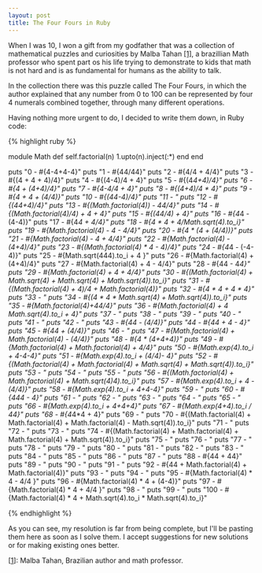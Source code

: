 ```yaml
---
layout: post
title: The Four Fours in Ruby
---
```


<span class="drops">W</span>hen I was 10, I won a gift from my godfather that was a collection of mathematical puzzles and curiosities by Malba Tahan <a href="#foot-link-1">[1]</a>, a brazillian Math professor who spent part os his life trying to demonstrate to kids that math is not hard and is as fundamental for humans as the ability to talk.

In the collection there was this puzzle called The Four Fours, in which the author explained that any number from 0 to 100 can be represented by four 4 numerals combined together, through many different operations.

Having nothing more urgent to do, I decided to write them down, in Ruby code:

{% highlight ruby %}

module Math
  def self.factorial(n)
    1.upto(n).inject(:*)
  end
end

puts "0  - #{4-4+4-4}"
puts "1  - #{44/44}"
puts "2  - #{4/4 + 4/4}"
puts "3  - #{(4 + 4 + 4)/4}"
puts "4  - #{(4-4)/4 + 4}"
puts "5  - #{(4*4+4)/4}"
puts "6  - #{4 + (4+4)/4}"
puts "7  - #{4-4/4 + 4}"
puts "8  - #{(4+4)/4 * 4}"
puts "9  - #{4 + 4 + (4/4)}"
puts "10 - #{(44-4)/4}"
puts "11 - "
puts "12 - #{(44+4)/4}"
puts "13 - #{(Math.factorial(4)) - 44/4}"
puts "14 - #{(Math.factorial(4)/4) + 4 + 4}"
puts "15 - #{(44/4) + 4}"
puts "16 - #{4*4 - (4-4)}"
puts "17 - #{4*4 + 4/4}"
puts "18 - #{4 * 4 + 4/Math.sqrt(4).to_i}"
puts "19 - #{Math.factorial(4) - 4 - 4/4}"
puts "20 - #{4 * (4 + (4/4))}"
puts "21 - #{Math.factorial(4) - 4 + 4/4}"
puts "22 - #{Math.factorial(4) - (4+4)/4}"
puts "23 - #{(Math.factorial(4) * 4 - 4)/4}"
puts "24 - #{4*4 - (-4-4)}"
puts "25 - #{Math.sqrt(444).to_i + 4 }"
puts "26 - #{Math.factorial(4) + (4+4)/4}"
puts "27 - #{Math.factorial(4) + 4 - 4/4}"
puts "28 - #{44 - 4*4}"
puts "29 - #{Math.factorial(4) + 4 + 4/4}"
puts "30 - #{(Math.factorial(4) + Math.sqrt(4) + Math.sqrt(4) + Math.sqrt(4)).to_i}"
puts "31 - #{(Math.factorial(4) + 4)/4 + Math.factorial(4)}"
puts "32 - #{4 * 4 + 4 * 4}"
puts "33 - "
puts "34 - #{(4 * 4 * Math.sqrt(4) + Math.sqrt(4)).to_i}"
puts "35 - #{Math.factorial(4)+44/4}"
puts "36 - #{Math.factorial(4) + 4 *Math.sqrt(4).to_i + 4}"
puts "37 - "
puts "38 - "
puts "39 - "
puts "40 - "
puts "41 - "
puts "42 - "
puts "43 - #{44 - (4/4)}"
puts "44 - #{44 + 4 - 4}"
puts "45 - #{44 + (4/4)}"
puts "46 - "
puts "47 - #{Math.factorial(4) + Math.factorial(4) - (4/4)}"
puts "48 - #{4 * (4+4+4)}"
puts "49 - #{Math.factorial(4) + Math.factorial(4) + 4/4}"
puts "50 - #{Math.exp(4).to_i + 4-4-4}"
puts "51 - #{Math.exp(4).to_i + (4/4)- 4}"
puts "52 - #{(Math.factorial(4) + Math.factorial(4) + Math.sqrt(4) + Math.sqrt(4)).to_i}"
puts "53 - "
puts "54 - "
puts "55 - "
puts "56 - #{(Math.factorial(4) + Math.factorial(4) + Math.sqrt(4)*4).to_i}"
puts "57 - #{Math.exp(4).to_i + 4 - (4/4)}"
puts "58 - #{Math.exp(4).to_i + 4+4-4}"
puts "59 - "
puts "60 - #{4*4*4 - 4}"
puts "61 - "
puts "62 - "
puts "63 - "
puts "64 - "
puts "65 - "
puts "66 - #{Math.exp(4).to_i + 4+4+4}"
puts "67 - #{Math.exp(4+4).to_i / 44}"
puts "68 - #{4*4*4 + 4}"
puts "69 - "
puts "70 - #{(Math.factorial(4) + Math.factorial(4) + Math.factorial(4) - Math.sqrt(4)).to_i}"
puts "71 - "
puts "72 - "
puts "73 - "
puts "74 - #{(Math.factorial(4) + Math.factorial(4) + Math.factorial(4) + Math.sqrt(4)).to_i}"
puts "75 - "
puts "76 - "
puts "77 - "
puts "78 - "
puts "79 - "
puts "80 - "
puts "81 - "
puts "82 - "
puts "83 - "
puts "84 - "
puts "85 - "
puts "86 - "
puts "87 - "
puts "88 - #{44 + 44}"
puts "89 - "
puts "90 - "
puts "91 - "
puts "92 - #{44 + Math.factorial(4) + Math.factorial(4)}"
puts "93 - "
puts "94 - "
puts "95 - #{Math.factorial(4) * 4 - 4/4 }"
puts "96 - #{Math.factorial(4) * 4 + (4-4)}"
puts "97 - #{Math.factorial(4) * 4 + 4/4 }"
puts "98 - "
puts "99 - "
puts "100 - #{Math.factorial(4) * 4 + Math.sqrt(4).to_i * Math.sqrt(4).to_i}"

{% endhighlight %}

As you can see, my resolution is far from being complete, but I'll be pasting them here as soon as I solve them. I accept suggestions for new solutions or for making existing ones better.

<p class="foot-link" id="foot-link-1">[<a title="Malba Tahan article on Wikipedia" href="http://en.wikipedia.org/wiki/Malba_Tahan">1</a>]: Malba Tahan, Brazilian author and math professor.</p>
